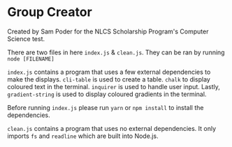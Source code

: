 # Group Creator

Created by Sam Poder for the NLCS Scholarship Program's Computer Science test.

There are two files in here `index.js` & `clean.js`. They can be ran by running `node [FILENAME]`

`index.js` contains a program that uses a few external dependencies to make the displays. `cli-table` is used to create a table. `chalk` to display coloured text in the terminal. `inquirer` is used to handle user input. Lastly, `gradient-string` is used to display coloured gradients in the terminal.

Before running `index.js` please run `yarn` or `npm install` to install the dependencies.

`clean.js` contains a program that uses no external dependencies. It only imports `fs` and `readline` which are built into Node.js.

